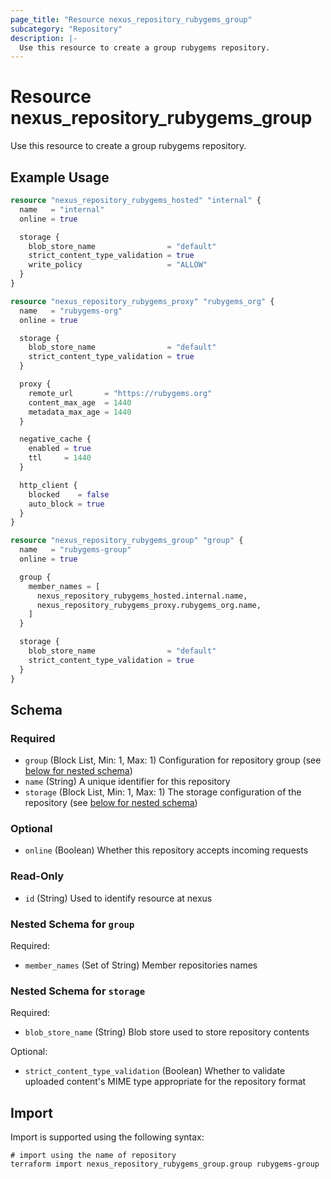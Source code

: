 ```yaml
---
page_title: "Resource nexus_repository_rubygems_group"
subcategory: "Repository"
description: |-
  Use this resource to create a group rubygems repository.
---
```

# Resource nexus_repository_rubygems_group
Use this resource to create a group rubygems repository.
## Example Usage
```terraform
resource "nexus_repository_rubygems_hosted" "internal" {
  name   = "internal"
  online = true

  storage {
    blob_store_name                = "default"
    strict_content_type_validation = true
    write_policy                   = "ALLOW"
  }
}

resource "nexus_repository_rubygems_proxy" "rubygems_org" {
  name   = "rubygems-org"
  online = true

  storage {
    blob_store_name                = "default"
    strict_content_type_validation = true
  }

  proxy {
    remote_url       = "https://rubygems.org"
    content_max_age  = 1440
    metadata_max_age = 1440
  }

  negative_cache {
    enabled = true
    ttl     = 1440
  }

  http_client {
    blocked    = false
    auto_block = true
  }
}

resource "nexus_repository_rubygems_group" "group" {
  name   = "rubygems-group"
  online = true

  group {
    member_names = [
      nexus_repository_rubygems_hosted.internal.name,
      nexus_repository_rubygems_proxy.rubygems_org.name,
    ]
  }

  storage {
    blob_store_name                = "default"
    strict_content_type_validation = true
  }
}
```
<!-- schema generated by tfplugindocs -->
## Schema

### Required

- `group` (Block List, Min: 1, Max: 1) Configuration for repository group (see [below for nested schema](#nestedblock--group))
- `name` (String) A unique identifier for this repository
- `storage` (Block List, Min: 1, Max: 1) The storage configuration of the repository (see [below for nested schema](#nestedblock--storage))

### Optional

- `online` (Boolean) Whether this repository accepts incoming requests

### Read-Only

- `id` (String) Used to identify resource at nexus

<a id="nestedblock--group"></a>
### Nested Schema for `group`

Required:

- `member_names` (Set of String) Member repositories names


<a id="nestedblock--storage"></a>
### Nested Schema for `storage`

Required:

- `blob_store_name` (String) Blob store used to store repository contents

Optional:

- `strict_content_type_validation` (Boolean) Whether to validate uploaded content's MIME type appropriate for the repository format
## Import
Import is supported using the following syntax:
```shell
# import using the name of repository
terraform import nexus_repository_rubygems_group.group rubygems-group
```
